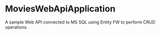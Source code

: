# MoviesWebApiApplication
A sample Web API connected to MS SQL using Entity FW to perform CRUD operations.
